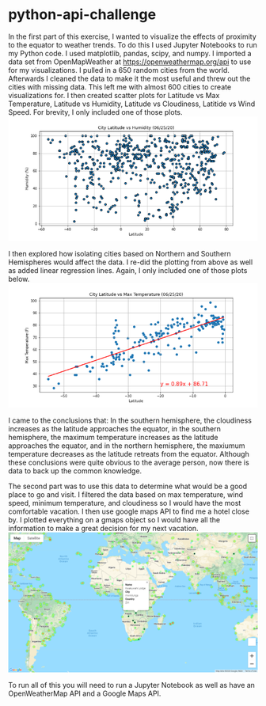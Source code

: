 # python-api-challenge
In the first part of this exercise, I wanted to visualize the effects of proximity to the equator to weather trends. To do this I used Jupyter Notebooks to run my Python code. I used matplotlib, pandas, scipy, and numpy. I imported a data set from OpenMapWeather at https://openweathermap.org/api to use for my visualizations. I pulled in a 650 random cities from the world. Afterwards I cleaned the data to make it the most useful and threw out the cities with missing data. This left me with almost 600 cities to create visualizations for. I then created scatter plots for Latitude vs Max Temperature, Latitude vs Humidity, Latitude vs Cloudiness, Latitide vs Wind Speed. For brevity, I only included one of those plots. 
![lat_vs_humid](/output_data/lat_vs_humid.png)

I then explored how isolating cities based on Northern and Southern Hemispheres would affect the data. I re-did the plotting from above as well as added linear regression lines. Again, I only included one of those plots below.
![south_lat_vs_temp](/output_data/south_lat_vs_temp.png)

I came to the conclusions that: In the southern hemisphere, the cloudiness increases as the latitude approaches the equator, in the southern hemisphere, the maximum temperature increases as the latitude approaches the equator, and in the northern hemisphere, the maxiumum temperature decreases as the latitude retreats from the equator. Although these conclusions were quite obvious to the average person, now there is data to back up the common knowledge. 


The second part was to use this data to determine what would be a good place to go and visit. I filtered the data based on max temperature, wind speed, minimum temperature, and cloudiness so I would have the most comfortable vacation. I then use google maps API to find me a hotel close by. I plotted everything on a gmaps object so I would have all the information to make a great decision for my next vacation. 
![vacation](/output_data/110113.png)


To run all of this you will need to run a Jupyter Notebook as well as have an OpenWeatherMap API and a Google Maps API.
